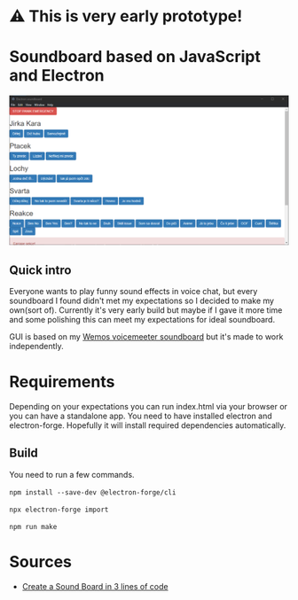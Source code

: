 # ⚠ This is very early prototype!
# Soundboard based on JavaScript and Electron

![Image1](img/img1.png)
## Quick intro
Everyone wants to play funny sound effects in voice chat, but every soundboard I found didn't met my expectations so I decided to make my own(sort of).
Currently it's very early build but maybe if I gave it more time and some polishing this can meet my expectations for ideal soundboard.

GUI is based on my [Wemos voicemeeter soundboard](https://github.com/smaartscz/Wemos-Voicemeeter/) but it's made to work independently.

# Requirements
Depending on your expectations you can run index.html via your browser or you can have a standalone app.
You need to have installed electron and electron-forge. Hopefully it will install required dependencies automatically.
## Build
You need to run a few commands.

`npm install --save-dev @electron-forge/cli`

`npx electron-forge import`

`npm run make`

# Sources
- [Create a Sound Board in 3 lines of code](https://dev.to/aneeqakhan/create-a-sound-board-in-3-lines-of-code-3ho8)

